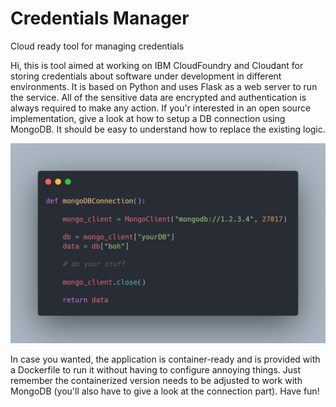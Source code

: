 # Credentials Manager
 Cloud ready tool for managing credentials

Hi, this is tool aimed at working on IBM CloudFoundry and Cloudant for storing credentials about software under development in different environments.
It is based on Python and uses Flask as a web server to run the service. All of the sensitive data are encrypted and authentication is always required to make any action.
If you'r interested in an open source implementation, give a look at how to setup a DB connection using MongoDB. It should be easy to understand how to replace the existing logic.

![Alt text](Figure_1.png?raw=true)

In case you wanted, the application is container-ready and is provided with a Dockerfile to run it without having to configure annoying things. Just remember the containerized version needs to be adjusted to work with MongoDB (you'll also have to give a look at the connection part). Have fun!